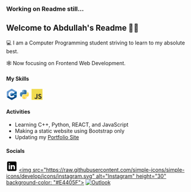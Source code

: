 ### Working on Readme still...

## Welcome to Abdullah's Readme 🚶‍♂️

💻 I am a Computer Programming student striving to learn to my absolute best.

🕸 Now focusing on Frontend Web Development.

#### My Skills

[<img src="https://raw.githubusercontent.com/devicons/devicon/master/icons/cplusplus/cplusplus-original.svg" alt="C++" height="30">](https://cplusplus.com/)
[<img src="https://raw.githubusercontent.com/devicons/devicon/master/icons/python/python-original.svg" alt="Python" height="30">](https://python.org) 
[<img src="https://raw.githubusercontent.com/devicons/devicon/master/icons/javascript/javascript-original.svg" alt="JavaScript" height="30">](https://javascript.com)

#### Activities

- Learning C++, Python, REACT, and JavaScript
- Making a static website using Bootstrap only
- Updating my [Portfolio Site](https://about-abdullah.netlify.app)

#### Socials


[<img src="https://raw.githubusercontent.com/simple-icons/simple-icons/develop/icons/linkedin.svg" alt="LinkedIn" height="30">](https://www.linkedin.com/in/abdullah-11503025b)
[<img src="https://raw.githubusercontent.com/simple-icons/simple-icons/develop/icons/instagram.svg" alt="Instagram" height="30" background-color: "#E4405F">](https://www.instagram.com/abduls_20/)
[<img src="https://raw.githubusercontent.com/simple-icons/simple-icons/develop/icons/microsoftoutlook.svg" alt="Outlook" height="30">](mailto:abdul05087@outlook.com)
